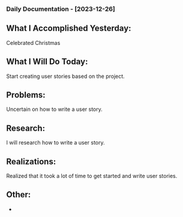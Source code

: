 ### Daily Documentation - [2023-12-26]

## What I Accomplished Yesterday:
Celebrated Christmas
## What I Will Do Today:
Start creating user stories based on the project.
## Problems:
Uncertain on how to write a user story.
## Research:
I will research how to write a user story.
## Realizations:
Realized that it took a lot of time to get started and write user stories.
## Other:
-
